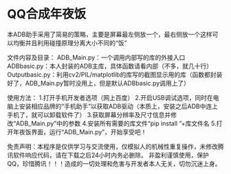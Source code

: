 # QQ合成年夜饭

本ADB助手采用了简易的策略，主要是屏幕最左侧放一个，最右侧放一个这样可以均衡并且利用碰撞原理分离大小不同的“饭”

文件内容及目录：
ADB_Main.py：一个调用内部写的库的外接入口
ADBbasic.py：本人封装的ADB主库，具体函数请看内部（不多，就几十行）
Outputbasic.py：利用cv2/PIL/matplotlib的库写的截图显示用的库（函数都封装好了，ADB_Main.py暂时没用上，但是默认ADBbasic.py调用上了）

使用方法：
1.打开手机开发者选项（网上百度）
2.开启USB调试选项，同时在电脑上安装相应品牌的“手机助手”以获取ADB驱动（本质上，安装之后ADB中连上手机了，就可以卸载软件了）
3.获取屏幕分辨率及尺寸信息并修改“ADB_Main.py”中的参数
4.安装所有需要的库文件“pip install ”+库文件名
5.打开年夜饭界面，运行“ADB_Main.py”，开始享受吧！


免责声明：本程序是仅供学习与交流使用，仅模拟人的机械性重复操作，未修改腾讯软件响应代码，请在下载之后24小时内务必删除。
         非盈利谨慎使用，保护QQ，珍惜腾讯！！！造成的一切处理和危害与开发者本人无关，切勿沉迷上身。
